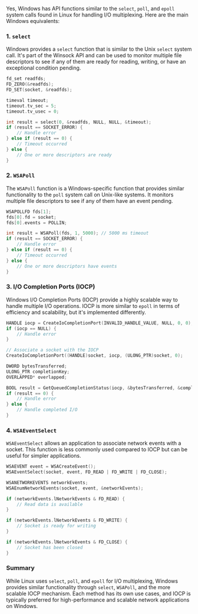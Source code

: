 Yes, Windows has API functions similar to the `select`, `poll`, and `epoll` system calls found in Linux for handling I/O multiplexing. Here are the main Windows equivalents:

### 1. `select`
Windows provides a `select` function that is similar to the Unix `select` system call. It's part of the Winsock API and can be used to monitor multiple file descriptors to see if any of them are ready for reading, writing, or have an exceptional condition pending.

```cpp
fd_set readfds;
FD_ZERO(&readfds);
FD_SET(socket, &readfds);

timeval timeout;
timeout.tv_sec = 5;
timeout.tv_usec = 0;

int result = select(0, &readfds, NULL, NULL, &timeout);
if (result == SOCKET_ERROR) {
    // Handle error
} else if (result == 0) {
    // Timeout occurred
} else {
    // One or more descriptors are ready
}
```

### 2. `WSAPoll`
The `WSAPoll` function is a Windows-specific function that provides similar functionality to the `poll` system call on Unix-like systems. It monitors multiple file descriptors to see if any of them have an event pending.

```cpp
WSAPOLLFD fds[1];
fds[0].fd = socket;
fds[0].events = POLLIN;

int result = WSAPoll(fds, 1, 5000); // 5000 ms timeout
if (result == SOCKET_ERROR) {
    // Handle error
} else if (result == 0) {
    // Timeout occurred
} else {
    // One or more descriptors have events
}
```

### 3. I/O Completion Ports (IOCP)
Windows I/O Completion Ports (IOCP) provide a highly scalable way to handle multiple I/O operations. IOCP is more similar to `epoll` in terms of efficiency and scalability, but it's implemented differently.

```cpp
HANDLE iocp = CreateIoCompletionPort(INVALID_HANDLE_VALUE, NULL, 0, 0);
if (iocp == NULL) {
    // Handle error
}

// Associate a socket with the IOCP
CreateIoCompletionPort((HANDLE)socket, iocp, (ULONG_PTR)socket, 0);

DWORD bytesTransferred;
ULONG_PTR completionKey;
OVERLAPPED* overlapped;

BOOL result = GetQueuedCompletionStatus(iocp, &bytesTransferred, &completionKey, &overlapped, INFINITE);
if (result == 0) {
    // Handle error
} else {
    // Handle completed I/O
}
```

### 4. `WSAEventSelect`
`WSAEventSelect` allows an application to associate network events with a socket. This function is less commonly used compared to IOCP but can be useful for simpler applications.

```cpp
WSAEVENT event = WSACreateEvent();
WSAEventSelect(socket, event, FD_READ | FD_WRITE | FD_CLOSE);

WSANETWORKEVENTS networkEvents;
WSAEnumNetworkEvents(socket, event, &networkEvents);

if (networkEvents.lNetworkEvents & FD_READ) {
    // Read data is available
}

if (networkEvents.lNetworkEvents & FD_WRITE) {
    // Socket is ready for writing
}

if (networkEvents.lNetworkEvents & FD_CLOSE) {
    // Socket has been closed
}
```

### Summary
While Linux uses `select`, `poll`, and `epoll` for I/O multiplexing, Windows provides similar functionality through `select`, `WSAPoll`, and the more scalable IOCP mechanism. Each method has its own use cases, and IOCP is typically preferred for high-performance and scalable network applications on Windows.